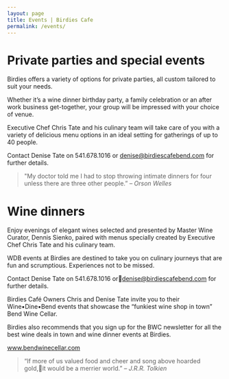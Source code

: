 ```yaml
---
layout: page
title: Events | Birdies Cafe
permalink: /events/
---
```


# Private parties and special events

Birdies offers a variety of options for private parties, all custom tailored to suit your needs.  

Whether it’s a wine dinner birthday party, a family celebration or an after work business get-together, your group will be impressed with your choice of venue. 

Executive Chef Chris Tate and his culinary team will take care of you with a variety of delicious menu options in an ideal setting for gatherings of up to 40 people.

Contact Denise Tate on 541.678.1016 or denise@birdiescafebend.com for further details.

> "My doctor told me I had to stop throwing intimate dinners for four 
unless there are three other people.”
<cite>– Orson Welles</cite>

# Wine dinners

Enjoy evenings of elegant wines selected and presented by Master Wine Curator, Dennis Sienko, paired with menus specially created by Executive Chef Chris Tate and his culinary team.

WDB events at Birdies are destined to take you on culinary journeys that are fun and scrumptious.  Experiences not to be missed.

Contact Denise Tate on 541.678.1016 ordenise@birdiescafebend.com for further details.

Birdies Café Owners Chris and Denise Tate invite you to their Wine▪Dine▪Bend events that showcase the “funkiest wine shop in town” Bend Wine Cellar.

Birdies also recommends that you sign up for the BWC newsletter
for all the best wine deals in town and wine dinner events at Birdies.

www.bendwinecellar.com

> “If more of us valued food and cheer and song above hoarded gold,it would be a merrier world.”
<cite>– J.R.R. Tolkien</cite>